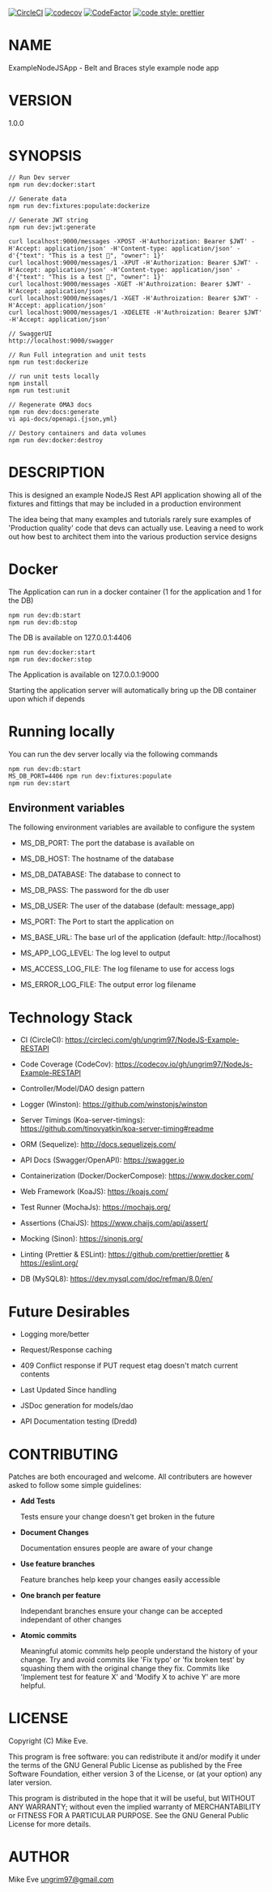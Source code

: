 [![CircleCI](https://circleci.com/gh/ungrim97/NodeJS-Example-RESTAPI.svg?style=svg)](https://circleci.com/gh/ungrim97/NodeJS-Example-RESTAPI) [![codecov](https://codecov.io/gh/ungrim97/NodeJs-Example-RESTAPI/branch/master/graph/badge.svg)](https://codecov.io/gh/ungrim97/NodeJs-Example-RESTAPI) [![CodeFactor](https://www.codefactor.io/repository/github/ungrim97/nodejs-example-restapi/badge)](https://www.codefactor.io/repository/github/ungrim97/nodejs-example-restapi) [![code style: prettier](https://img.shields.io/badge/code_style-prettier-ff69b4.svg?style=flat-square)](https://github.com/prettier/prettier)

# NAME

ExampleNodeJSApp - Belt and Braces style example node app

# VERSION

1.0.0

# SYNOPSIS

    // Run Dev server
    npm run dev:docker:start

    // Generate data
    npm run dev:fixtures:populate:dockerize

    // Generate JWT string
    npm run dev:jwt:generate

    curl localhost:9000/messages -XPOST -H'Authorization: Bearer $JWT' -H'Accept: application/json' -H'Content-type: application/json' -d'{"text": "This is a test 📙", "owner": 1}'
    curl localhost:9000/messages/1 -XPUT -H'Authorization: Bearer $JWT' -H'Accept: application/json' -H'Content-type: application/json' -d'{"text": "This is a test 📙", "owner": 1}'
    curl localhost:9000/messages -XGET -H'Authroization: Bearer $JWT' -H'Accept: application/json'
    curl localhost:9000/messages/1 -XGET -H'Authroization: Bearer $JWT' -H'Accept: application/json'
    curl localhost:9000/messages/1 -XDELETE -H'Authroization: Bearer $JWT' -H'Accept: application/json'

    // SwaggerUI
    http://localhost:9000/swagger

    // Run Full integration and unit tests
    npm run test:dockerize

    // run unit tests locally
    npm install
    npm run test:unit

    // Regenerate OMA3 docs
    npm run dev:docs:generate
    vi api-docs/openapi.{json,yml}

    // Destory containers and data volumes
    npm run dev:docker:destroy

# DESCRIPTION

This is designed an example NodeJS Rest API application showing all of the fixtures and fittings that
may be included in a production environment

The idea being that many examples and tutorials rarely sure examples of 'Production quality' code
that devs can actually use. Leaving a need to work out how best to architect them into the various
production service designs

# Docker

The Application can run in a docker container (1 for the application and 1 for the DB)

    npm run dev:db:start
    npm run dev:db:stop
The DB is available on 127.0.0.1:4406

    npm run dev:docker:start
    npm run dev:docker:stop
The Application is available on 127.0.0.1:9000

Starting the application server will automatically bring up the DB container
upon which if depends

# Running locally

You can run the dev server locally via the following commands

    npm run dev:db:start
    MS_DB_PORT=4406 npm run dev:fixtures:populate
    npm run dev:start

## Environment variables

The following environment variables are available to configure the system

- MS_DB_PORT: The port the database is available on
- MS_DB_HOST: The hostname of the database
- MS_DB_DATABASE: The database to connect to
- MS_DB_PASS: The password for the db user
- MS_DB_USER: The user of the database (default: message_app)

- MS_PORT: The Port to start the application on
- MS_BASE_URL: The base url of the application (default: http://localhost)
- MS_APP_LOG_LEVEL: The log level to output
- MS_ACCESS_LOG_FILE: The log filename to use for access logs
- MS_ERROR_LOG_FILE: The output error log filename

# Technology Stack

- CI (CircleCI): https://circleci.com/gh/ungrim97/NodeJS-Example-RESTAPI

- Code Coverage (CodeCov): https://codecov.io/gh/ungrim97/NodeJs-Example-RESTAPI

- Controller/Model/DAO design pattern

- Logger (Winston): https://github.com/winstonjs/winston

- Server Timings (Koa-server-timings): https://github.com/tinovyatkin/koa-server-timing#readme

- ORM (Sequelize): http://docs.sequelizejs.com/

- API Docs (Swagger/OpenAPI): https://swagger.io

- Containerization (Docker/DockerCompose): https://www.docker.com/

- Web Framework (KoaJS): https://koajs.com/

- Test Runner (MochaJs): https://mochajs.org/

- Assertions (ChaiJS): https://www.chaijs.com/api/assert/

- Mocking (Sinon): https://sinonjs.org/

- Linting (Prettier & ESLint): https://github.com/prettier/prettier & https://eslint.org/

- DB (MySQL8): https://dev.mysql.com/doc/refman/8.0/en/

# Future Desirables

- Logging more/better

- Request/Response caching

- 409 Conflict response if PUT request etag doesn't match current contents

- Last Updated Since handling

- JSDoc generation for models/dao

- API Documentation testing (Dredd)

# CONTRIBUTING

Patches are both encouraged and welcome. All contributers are however asked to follow some simple
guidelines:

- **Add Tests**

    Tests ensure your change doesn't get broken in the future

- **Document Changes**

    Documentation ensures people are aware of your change

- **Use feature branches**

    Feature branches help keep your changes easily accessible

- **One branch per feature**

    Independant branches ensure your change can be accepted independant of other changes

- **Atomic commits**

    Meaningful atomic commits help people understand the history of your change. Try and avoid commits like 'Fix typo' or 'fix broken test' by squashing them with the original change they fix. Commits like 'Implement test for feature X' and 'Modify X to achive Y' are more helpful.

# LICENSE

Copyright (C) Mike Eve.

This program is free software: you can redistribute it and/or modify it under the terms of the GNU General Public License as published by the Free Software Foundation, either version 3 of the License, or (at your option) any later version.

This program is distributed in the hope that it will be useful, but WITHOUT ANY WARRANTY; without even the implied warranty of MERCHANTABILITY or FITNESS FOR A PARTICULAR PURPOSE. See the GNU General Public License for more details.

# AUTHOR

Mike Eve <ungrim97@gmail.com>
